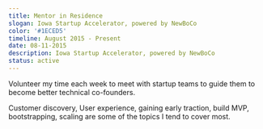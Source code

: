 ```yaml
---
title: Mentor in Residence
slogan: Iowa Startup Accelerator, powered by NewBoCo
color: '#1ECED5'
timeline: August 2015 - Present
date: 08-11-2015
description: Iowa Startup Accelerator, powered by NewBoCo
status: active
---
```


Volunteer my time each week to meet with startup teams to guide them to become better technical co-founders.

Customer discovery, User experience, gaining early traction, build MVP, bootstrapping, scaling are some of the topics I tend to cover most.
